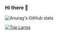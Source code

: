### Hi there 👋

<!--
**Arthurls7/Arthurls7** is a ✨ _special_ ✨ repository because its `README.md` (this file) appears on your GitHub profile.

Here are some ideas to get you started:

- 🔭 I’m currently working on ...
- 🌱 I’m currently learning ...
- 👯 I’m looking to collaborate on ...
- 🤔 I’m looking for help with ...
- 💬 Ask me about ...
- 📫 How to reach me: ...
- 😄 Pronouns: ...
- ⚡ Fun fact: ...
-->

![Anurag's GitHub stats](https://github-readme-stats.vercel.app/api?username=Arthurls7&count_private=true&theme=cobalt)

[![Top Langs](https://github-readme-stats.vercel.app/api/top-langs/?username=Arthurls7)](https://github.com/anuraghazra/github-readme-stats)
